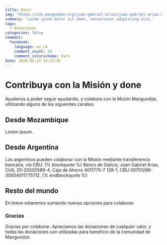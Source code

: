 ```yaml
---
title: Donar
img: 'https://cdn.mangundze.org/juan-gabriel-arias/juan-gabriel-arias-0001.jpg'
summary: 'Lorem ipsum dolor sit amet, consectetur adipiscing elit.'
tags:
  - Donaciones
categories: false
comment:
  facebook:
    language: es_LA
    comment_count: 20
    comment_colorscheme: dark
date: 2020-04-24 14:23:01
---
```


# Contribuya con la Misión y done

Ayudenos a poder seguir ayudando, y colabore con la Misión Mangundze, utilizando alguno de los siguientes canales:

## Desde Mozambique
Lorem ipsum.

## Desde Argentina
Los argentinos pueden colaborar con la Misión mediante transferencia bancaria, via CBU:
{% blockquote %}
Banco de Galicia, Juan Gabriel Arias, CUIL 20-20205589-4, Caja de Ahorro 4011775-7 128-1, CBU 00701286-30004011775712.
{% endblockquote %}

## Resto del mundo

En breve estaremos sumando nuevas opciones para colaborar.

### Gracias
Gracias por colaborar. Apreciamos las donaciones de cualquier valor, y todas las donaciones son utilizadas para beneficio de la comunidad de Mangundze.
